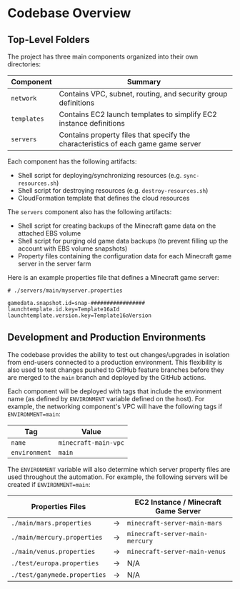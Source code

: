 # Codebase Overview

## Top-Level Folders

The project has three main components organized into their own directories:

| Component   | Summary                                                                           |
| ----------- | --------------------------------------------------------------------------------- |
| `network`   | Contains VPC, subnet, routing, and security group definitions                     |
| `templates` | Contains EC2 launch templates to simplify EC2 instance definitions                |
| `servers`   | Contains property files that specify the characteristics of each game game server |

Each component has the following artifacts:

- Shell script for deploying/synchronizing resources (e.g. `sync-resources.sh`)
- Shell script for destroying resources (e.g. `destroy-resources.sh`)
- CloudFormation template that defines the cloud resources

The `servers` component also has the following artifacts:

- Shell script for creating backups of the Minecraft game data on the attached EBS volume
- Shell script for purging old game data backups (to prevent filling up the account with EBS volume snapshots)
- Property files containing the configuration data for each Minecraft game server in the server farm

Here is an example properties file that defines a Minecraft game server:

```properties
# ./servers/main/myserver.properties

gamedata.snapshot.id=snap-#################
launchtemplate.id.key=Template16aId
launchtemplate.version.key=Template16aVersion
```

## Development and Production Environments

The codebase provides the ability to test out changes/upgrades in isolation from end-users connected to a production environment. This flexibility is also used to test changes pushed to GitHub feature branches before they are merged to the `main` branch and deployed by the GitHub actions.

Each component will be deployed with tags that include the environment name (as defined by `ENVIRONMENT` variable defined on the host). For example, the networking component's VPC will have the following tags if `ENVIRONMENT=main`:

| Tag           | Value                |
| ------------- | -------------------- |
| `name`        | `minecraft-main-vpc` |
| `environment` | `main`               |

The `ENVIRONMENT` variable will also determine which server property files are used throughout the automation. For example, the following servers will be created if `ENVIRONMENT=main`:

| Properties Files             |     | EC2 Instance / Minecraft Game Server |
| ---------------------------- | --- | ------------------------------------ |
| `./main/mars.properties`     | ->  | `minecraft-server-main-mars`         |
| `./main/mercury.properties`  | ->  | `minecraft-server-main-mercury`      |
| `./main/venus.properties`    | ->  | `minecraft-server-main-venus`        |
| `./test/europa.properties`   | ->  | N/A                                  |
| `./test/ganymede.properties` | ->  | N/A                                  |
